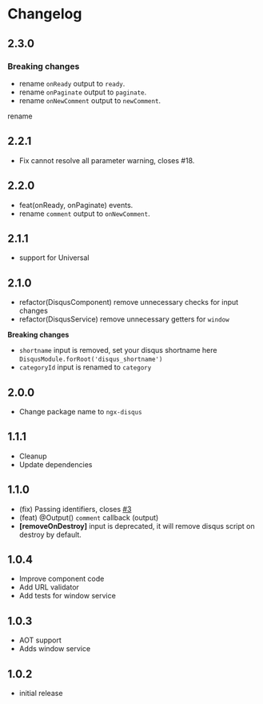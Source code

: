 # Changelog

## 2.3.0

### Breaking changes

- rename `onReady` output to `ready`.
- rename `onPaginate` output to `paginate`.
- rename `onNewComment` output to `newComment`.

 rename

## 2.2.1

- Fix cannot resolve all parameter warning, closes #18.

## 2.2.0

- feat(onReady, onPaginate) events.
- rename `comment` output to `onNewComment`.

## 2.1.1

- support for Universal

## 2.1.0

- refactor(DisqusComponent) remove unnecessary checks for input changes
- refactor(DisqusService) remove unnecessary getters for `window`

 **Breaking changes**

- `shortname` input is removed, set your disqus shortname here `DisqusModule.forRoot('disqus_shortname')`
- `categoryId` input is renamed to `category`

## 2.0.0

- Change package name to `ngx-disqus`

## 1.1.1

- Cleanup
- Update dependencies

## 1.1.0

- (fix) Passing identifiers, closes [#3](https://github.com/MurhafSousli/ng2-disqus/issues/3)
- (feat) @Output() `comment` callback (output)
- **[removeOnDestroy]** input is deprecated, it will remove disqus script on destroy by default.
 

## 1.0.4
- Improve component code
- Add URL validator
- Add tests for window service

## 1.0.3
- AOT support
- Adds window service

## 1.0.2
- initial release